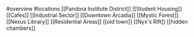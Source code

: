 #overview #locations
[[Pandora Institute District]]
[[Student Housing]]
[[Cafes]]
[[Industrial Sector]]
[[Downtown Arcadia]]
[[Mystic Forest]]
[[Nexus Library]]
[[Residential Areas]]
[[old town]]
[[Nyx's Rift]]
[[hidden chambers]]
